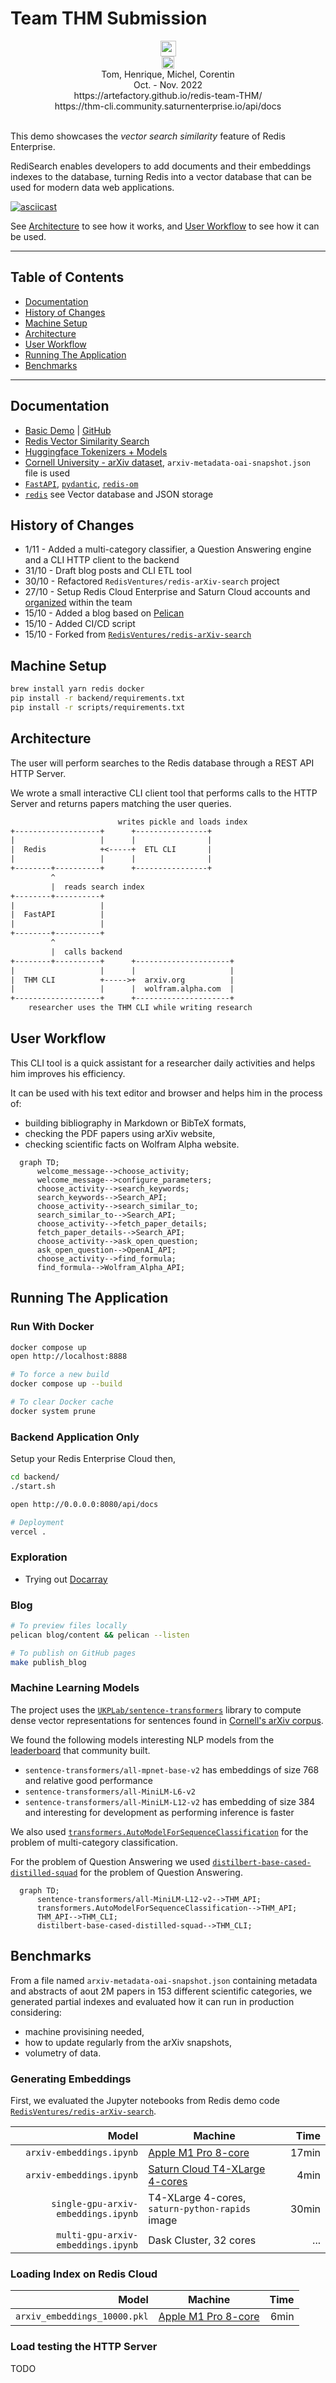 # Team THM Submission

<div align="center">
    <img src="backend/thm/data/redis-logo.png" height="25"/> <br/>
    <img src="backend/thm/data/artefact-logo.png" height="20"/><br/>
    Tom, Henrique, Michel, Corentin<br/>
    Oct. - Nov. 2022<br/>
    https://artefactory.github.io/redis-team-THM/<br/>
    https://thm-cli.community.saturnenterprise.io/api/docs<br/><br/>
</div>

This demo showcases the _vector search similarity_ feature of Redis Enterprise.

RediSearch enables developers to add documents and their embeddings indexes to the database, turning Redis into a vector database that can be used for modern data web applications.

[![asciicast](https://asciinema.org/a/5e9QHIS62HZDL1VkSFtAVlvjF.svg)](https://asciinema.org/a/5e9QHIS62HZDL1VkSFtAVlvjF)

See [Architecture](#architecture) to see how it works, and [User Workflow](#user-workflow) to see how it can be used.

------------------------------

## Table of Contents

- [Documentation](#documentation)
- [History of Changes](#history-of-changes)
- [Machine Setup](#machine-setup)
- [Architecture](#architecture)
- [User Workflow](#user-workflow)
- [Running The Application](#running-the-application)
- [Benchmarks](#benchmarks)

------------------------------

## Documentation

- [Basic Demo](https://docsearch.redisventures.com) | [GitHub](https://github.com/RedisVentures/redis-arXiv-search)
- [Redis Vector Similarity Search](https://redis.io/docs/stack/search/reference/vectors)
- [Huggingface Tokenizers + Models](https://huggingface.co/sentence-transformers)
- [Cornell University - arXiv dataset](https://www.kaggle.com/Cornell-University/arxiv), `arxiv-metadata-oai-snapshot.json` file is used
- [`FastAPI`](https://fastapi.tiangolo.com/), [`pydantic`](https://pydantic-docs.helpmanual.io/), [`redis-om`](https://redis.io/docs/stack/get-started/tutorials/stack-python/)
- [`redis`](https://redis.io/docs/stack/) see Vector database and JSON storage

## History of Changes

- 1/11 - Added a multi-category classifier, a Question Answering engine and a CLI HTTP client to the backend
- 31/10 - Draft blog posts and CLI ETL tool
- 30/10 - Refactored `RedisVentures/redis-arXiv-search` project
- 27/10 - Setup Redis Cloud Enterprise and Saturn Cloud accounts and [organized](https://github.com/orgs/artefactory/projects/7) within the team
- 15/10 - Added a blog based on [Pelican](https://getpelican.com)
- 15/10 - Added CI/CD script
- 15/10 - Forked from [`RedisVentures/redis-arXiv-search`](https://github.com/RedisVentures/redis-arXiv-search)

## Machine Setup

```sh
brew install yarn redis docker
pip install -r backend/requirements.txt
pip install -r scripts/requirements.txt
```

## Architecture

The user will perform searches to the Redis database through a REST API HTTP Server.

We wrote a small interactive CLI client tool that performs calls to the HTTP Server and returns papers matching the user queries.

```txt
                        writes pickle and loads index
+-------------------+      +----------------+
|                   |      |                |
|  Redis            +<-----+  ETL CLI       |
|                   |      |                |
+--------+----------+      +----------------+
         ^
         |  reads search index
+--------+----------+
|                   |
|  FastAPI          |
|                   |
+--------+----------+
         ^
         |  calls backend
+--------+----------+      +---------------------+
|                   |      |                     |
|  THM CLI          +----->+  arxiv.org          |
|                   |      |  wolfram.alpha.com  |
+-------------------+      +---------------------+
    researcher uses the THM CLI while writing research
```

## User Workflow

This CLI tool is a quick assistant for a researcher daily activities and helps him improves his efficiency.

It can be used with his text editor and browser and helps him in the process of:

- building bibliography in Markdown or BibTeX formats,
- checking the PDF papers using arXiv website,
- checking scientific facts on Wolfram Alpha website.

```mermaid
  graph TD;
      welcome_message-->choose_activity;
      welcome_message-->configure_parameters;
      choose_activity-->search_keywords;
      search_keywords-->Search_API;
      choose_activity-->search_similar_to;
      search_similar_to-->Search_API;
      choose_activity-->fetch_paper_details;
      fetch_paper_details-->Search_API;
      choose_activity-->ask_open_question;
      ask_open_question-->OpenAI_API;
      choose_activity-->find_formula;
      find_formula-->Wolfram_Alpha_API;
```

## Running The Application

### Run With Docker

```sh
docker compose up
open http://localhost:8888

# To force a new build
docker compose up --build

# To clear Docker cache
docker system prune
```

### Backend Application Only

Setup your Redis Enterprise Cloud then,

```sh
cd backend/
./start.sh

open http://0.0.0.0:8080/api/docs

# Deployment
vercel .
```

### Exploration

- Trying out [Docarray](https://docarray.jina.ai)

### Blog

```sh
# To preview files locally
pelican blog/content && pelican --listen

# To publish on GitHub pages
make publish_blog
```

### Machine Learning Models

The project uses the [`UKPLab/sentence-transformers`](https://github.com/UKPLab/sentence-transformers) library to compute dense vector representations for sentences found in [Cornell's arXiv corpus](https://www.kaggle.com/Cornell-University/arxiv).

We found the following models interesting NLP models from the [leaderboard](https://huggingface.co/spaces/mteb/leaderboard) that community built.

- `sentence-transformers/all-mpnet-base-v2` has embeddings of size 768 and relative good performance
- `sentence-transformers/all-MiniLM-L6-v2`
- `sentence-transformers/all-MiniLM-L12-v2` has embedding of size 384 and interesting for development as performing inference is faster

We also used [`transformers.AutoModelForSequenceClassification`](https://huggingface.co/transformers/v3.0.2/model_doc/auto.html#automodelforsequenceclassification) for the problem of multi-category classification.

For the problem of Question Answering we used [`distilbert-base-cased-distilled-squad`](https://huggingface.co/distilbert-base-cased-distilled-squad) for the problem of Question Answering.

```mermaid
  graph TD;
      sentence-transformers/all-MiniLM-L12-v2-->THM_API;
      transformers.AutoModelForSequenceClassification-->THM_API;
      THM_API-->THM_CLI;
      distilbert-base-cased-distilled-squad-->THM_CLI;
```

## Benchmarks

From a file named `arxiv-metadata-oai-snapshot.json` containing metadata and abstracts of aout 2M papers in 153 different scientific categories, we generated partial indexes and evaluated how it can run in production considering:

- machine provisining needed,
- how to update regularly from the arXiv snapshots,
- volumetry of data.

### Generating Embeddings

First, we evaluated the Jupyter notebooks from Redis demo code [`RedisVentures/redis-arXiv-search`](https://github.com/RedisVentures/redis-arXiv-search/tree/main/data).

| Model                    | Machine                      | Time   |
|-------------------------:|------------------------------|-------:|
|            `arxiv-embeddings.ipynb` | [Apple M1 Pro 8-core](https://www.apple.com/macbook-pro-14-and-16/specs/) | 17min |
|            `arxiv-embeddings.ipynb` | [Saturn Cloud T4-XLarge 4-cores](https://saturncloud.io/plans/hosted/) | 4min |
| `single-gpu-arxiv-embeddings.ipynb` | T4-XLarge 4-cores, `saturn-python-rapids` image | 30min |
|  `multi-gpu-arxiv-embeddings.ipynb` | Dask Cluster, 32 cores | ... |

### Loading Index on Redis Cloud

| Model                    | Machine                      | Time   |
|-------------------------:|------------------------------|-------:|
| `arxiv_embeddings_10000.pkl` | [Apple M1 Pro 8-core](https://www.apple.com/macbook-pro-14-and-16/specs/) | 6min |

### Load testing the HTTP Server

TODO
